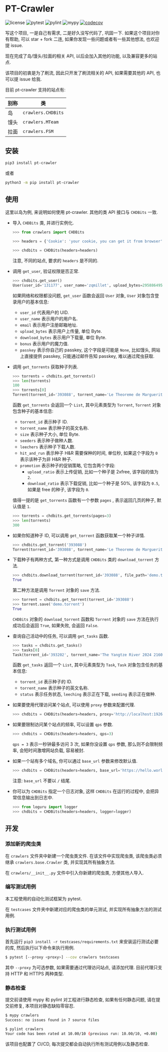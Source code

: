 # PT-Crawler

![license](https://img.shields.io/badge/license-MIT-green)
![pytest](https://github.com/zqmillet/pt-crawler/actions/workflows/pytest.yml/badge.svg)
![pylint](https://github.com/zqmillet/pt-crawler/actions/workflows/pylint.yml/badge.svg)
![mypy](https://github.com/zqmillet/pt-crawler/actions/workflows/mypy.yml/badge.svg)
[![codecov](https://codecov.io/github/zqmillet/pt-crawler/graph/badge.svg?token=KY6EZ4Y4ER)](https://codecov.io/github/zqmillet/pt-crawler)

写这个项目, 一是自己有需求, 二是好久没写代码了, 巩固一下. 如果这个项目对你有帮助, 可以 star + fork 二连, 如果你发现一些问题或者有一些其他想法, 也欢迎提 issue.

现在完成了岛/馒头/拉面的相关 API, 以后会加入其他的功能, 以及兼容更多的站点.

该项目的初衷是为了刷流, 因此只开发了刷流相关的 API, 如果需要其他的 API, 也可以提 issue 给我.

目前 pt-crawler 支持的站点有:

| 别称 | 类                 |
|------|--------------------|
| 岛   | `crawlers.CHDBits` |
| 馒头 | `crawlers.MTeam`   |
| 拉面 | `crawlers.FSM`     |

## 安装

``` bash
pip3 install pt-crawler
```

或者 

``` bash
python3 -m pip install pt-crawler
```

## 使用

这里以岛为例, 来说明如何使用 pt-crawler. 其他的类 API 接口与 `CHDBits` 一致.

- 导入 `CHDBits` 类, 并进行实例化.
  
  ``` python
  >>> from crawlers import CHDBits
  
  >>> headers = {'Cookie': 'your cookie, you can get it from browser'}
  
  >>> chdbits = CHDBits(headers=headers)
  ```

  注意, 不同的站点, 要求的 `headers` 是不同的.
  
- 调用 `get_user`, 验证权限是否正常.
  
  ``` python
  >>> chdbits.get_user()
  User(user_id='131177', user_name='zqmillet', upload_bytes=2958864955182416, download_bytes=2112161836957, email='zqmillet@qq.com', bonus=219185.6, passkey='****')
  ```
  
  如果网络和权限都没问题, `get_user` 函数会返回 `User` 对象, `User` 对象包含登录用户的基本信息:
  
  - `user_id` 代表用户的 UID.
  - `user_name` 表示用户的用户名.
  - `email` 表示用户注册邮箱地址.
  - `upload_bytes` 表示用户上传量, 单位 Byte.
  - `download_bytes` 表示用户下载量, 单位 Byte.
  - `bonus` 表示用户的魔力值.
  - `passkey` 表示你自己的 passkey, 这个字段是可能是 `None`, 比如馒头, 网站上直接提供 passkey, 只能通过邮件告知 passkey, 难以通过爬虫获取.

- 调用 `get_torrents` 获取种子列表.

  ``` python
  >>> torrents = chdbits.get_torrents()
  >>> len(torrents)
  100
  >>> torrents[0]
  Torrent(torrent_id='393088', torrent_name='Le Theoreme de Marguerite 2023 1080p Bluray REMUX AVC DTS-HDMA5.1-CHD', size=31643171553, seeders=107, leechers=6, hit_and_run=259200, promotion=Promotion(upload_ratio=1.0, download_ratio=0.0), crawler=<crawlers.chdbits.CHDBits object at 0x1074bf520>)
  ```

  函数 `get_torrents` 会返回一个 `List`, 其中元素类型为 `Torrent`, `Torrent` 对象包含种子的基本信息:

  - `torrent_id` 表示种子 ID.
  - `torrent_name` 表示种子的英文名称.
  - `size` 表示种子大小, 单位 Byte.
  - `seeders` 表示种子做种人数.
  - `leechers` 表示种子下载人数.
  - `hit_and_run` 表示种子 H&R 需要保种的时间, 单位秒, 如果这个字段为 `0` 表示该种子为非 H&R 种子.
  - `promotion` 表示种子的促销策略, 它包含两个字段:
    - `upload_ratio` 表示上传促销, 比如一个种子是 2xfree, 该字段的值为 `2`.
    - `download_ratio` 表示下载促销, 比如一个种子是 50%, 该字段为 `0.5`, 如果是 free 的种子, 该字段为 `0`.

  值得一提的是 `get_torrents` 函数有一个参数 `pages` , 表示返回几页的种子, 默认值是 `1`.

  ``` python
  >>> torrents = chdbits.get_torrents(pages=3)
  >>> len(torrents)
  300
  ```

- 如果你知道种子 ID, 可以调用 `get_torrent` 函数获取某一个种子详情.

  ``` python
  >>> chdbits.get_torrent('393088')
  Torrent(torrent_id='393088', torrent_name='Le Theoreme de Marguerite 2023 1080p Bluray REMUX AVC DTS-HDMA5.1-CHD', size=31643171553, seeders=106, leechers=7, hit_and_run=259200, promotion=Promotion(upload_ratio=1.0, download_ratio=0.0), crawler=<crawlers.chdbits.CHDBits object at 0x1074bf520>)
  ```

- 下载种子有两种方式, 第一种方式是调用 `CHDBits` 类的 `download_torrent` 方法.

  ``` python
  >>> chdbits.download_torrent(torrent_id='393088', file_path='demo.torrent')
  True  
  ```

  第二种方法是调用 `Torrent` 对象的 `save` 方法.

  ``` python
  >>> torrent = chdbits.get_torrent(torrent_id='393088')
  >>> torrent.save('demo.torrent')
  True
  ```

  `CHDBits` 对象的 `download_torrent` 函数和 `Torrent` 对象的 `save` 方法在执行成功后会返回 `True`, 如果失败, 会返回 `False`.

- 查询自己活动中的任务, 可以调用 `get_tasks` 函数.

  ``` python
  >>> tasks = chdbits.get_tasks()
  >>> tasks[0]
  Task(torrent_id='393202', torrent_name='The Yangtze River 2024 2160p HQ WEB-DL H265 60fps DDP5.1-CHDWEB', status=<Status.LEECHING: 'leeching'>)
  ```

  函数 `get_tasks` 返回一个 `List`, 其中元素类型为 `Task`, `Task` 对象包含任务的基本信息:

  - `torrent_id` 表示种子的 ID.
  - `torrent_name` 表示种子的英文名称.
  - `status` 表示任务状态, `leeching` 表示正在下载, `seeding` 表示正在做种.

- 如果要使用代理访问某个站点, 可以使用 `proxy` 参数来配置代理.

  ``` python
  >>> chdbits = CHDBits(headers=headers, proxy='http://localhost:1926')
  ```

- 如果要限制访问某个站点的频率, 可以设置 `qps` 参数.

  ``` python
  >>> chdbits = CHDBits(headers=headers, qps=3)
  ```
  
  `qps = 3` 表示一秒钟最多访问 3 次, 如果你没设置 `qps` 参数, 那么则不会限制频率, 会短时间激增网站负载, 容易被封.

- 如果一个站有多个域名, 你可以通过 `base_url` 参数来修改默认值.

  ``` python
  >>> chdbits = CHDBits(headers=headers, base_url='https://hello.world')
  ```

  注意: `base_url` 不要以 `/` 结尾.

- 你可以为 `CHDBits` 指定一个日志对象, 这样 `CHDBits` 在运行的过程中, 会把异常信息输出到日志中.

  ``` python
  >>> from loguru import logger
  >>> chdbits = CHDBits(headers=headers, logger=logger)
  ```

## 开发

### 添加新的爬虫类

在 `crawlers` 文件夹中新建一个爬虫类文件. 在该文件中实现爬虫类, 该爬虫类必须继承 `crawlers.base.Crawler` 类, 并实现其所有抽象方法.

在 `crawlers/__init__.py` 文件中引入你新建的爬虫类, 方便其他人导入.

### 编写测试用例

本工程使用的自动化测试框架为 pytest.

在 `testcases` 文件夹中新建对应的爬虫类的单元测试, 并实现所有抽象方法的测试用例.

### 执行测试用例

首先运行 `pip3 install -r testcases/requirements.txt` 来安装运行测试必要的库, 然后执行以下命令来执行用例.

``` bash
$ pytest [--proxy <proxy>] --cov crawlers testcases
```

其中 `--proxy` 为可选参数, 如果需要通过代理访问站点, 请添加代理. 目前代理只支持 HTTP 和 HTTPS 两种类型.

### 静态检查

提交前请使用 mypy 和 pylint 对工程进行静态检查, 如果有任何静态问题, 请在提交前修复, 本项目对静态缺陷零容忍.

``` bash
$ mypy crawlers
Success: no issues found in 7 source files
```

``` bash
$ pylint crawlers
Your code has been rated at 10.00/10 (previous run: 10.00/10, +0.00)
```

该项目也配置了 CI/CD, 每次提交都会自动执行所有测试用例以及静态检查.
